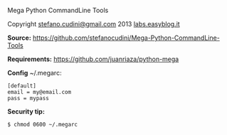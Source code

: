 Mega Python CommandLine Tools

Copyright stefano.cudini@gmail.com 2013
[labs.easyblog.it](http://labs.easyblog.it)

**Source:**
https://github.com/stefanocudini/Mega-Python-CommandLine-Tools

**Requirements:**
https://github.com/juanriaza/python-mega

**Config**
~/.megarc:
```
[default]
email = my@email.com
pass = mypass

```

**Security tip:**
```
$ chmod 0600 ~/.megarc
```
